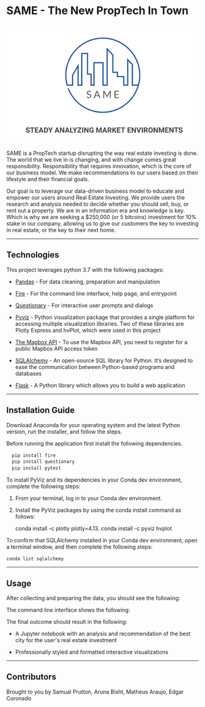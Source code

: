 # SAME - The New PropTech In Town

![](Images/logo.png)

SAME is a PropTech startup disrupting the way real estate investing is done. The world that we live in is changing, and with change comes great responsibility. Responsibility that requires innovation, which is the core of our business model. We make recommendations to our users based on their lifestyle and their financial goals. 

Our goal is to leverage our data-driven business model to educate and empower our users around Real Estate Investing. We provide users the research and analysis needed to decide whether you should sell, buy, or rent out a property. We are in an information era and knowledge is key. Which is why we are seeking a $250,000 (or 5 bitcoins) investment for 10% stake in our company, allowing us to give our  customers the key to investing in real estate, or the key to their next home. 


---

## Technologies

This project leverages python 3.7 with the following packages:

* [Pandas](https://pandas.pydata.org/) - For data cleaning, preparation and manipulation

* [Fire](https://github.com/google/python-fire) - For the command line interface, help page, and entrypoint

* [Questionary](https://github.com/tmbo/questionary) - For interactive user prompts and dialogs

* [Pyviz](https://pyviz.org/) - Python visualization package that provides a single platform for accessing multiple visualization libraries. Two of these libraries are Plotly Express and hvPlot, which were used in this project

* [The Mapbox API](https://account.mapbox.com/auth/signup/) - To use the Mapbox API, you need to register for a public Mapbox API access token

* [SQLAlchemy](https://www.sqlalchemy.org/) - An open-source SQL library for Python. It’s designed to ease the communication between Python-based programs and databases

* [Flask](https://flask.palletsprojects.com/en/1.1.x/) - A Python library which allows you to build a web application


---

## Installation Guide

Download Anaconda for your operating system and the latest Python version, run the installer, and follow the steps.

Before running the application first install the following dependencies.

```python
  pip install fire
  pip install questionary
  pip install pytest
```

To install PyViz and its dependencies in your Conda dev environment, complete the following steps:

1. From your terminal, log in to your Conda dev environment.

2. Install the PyViz packages by using the conda install command as follows:
    
	conda install -c plotly plotly=4.13.
    conda install -c pyviz hvplot

To confirm that SQLAlchemy installed in your Conda dev environment, open a terminal window, and then complete the following steps:
    
	conda list sqlalchemy


---

## Usage

After collecting and preparing the data, you should see the following:


The command line interface shows the following:


The final outcome should result in the following:

- A Jupyter notebook with an analysis and recommendation of the best city for the user's real estate investment

- Professionally styled and formatted interactive visualizations


---

## Contributors

Brought to you by Samual Prutton, Aruna Bisht, Matheus Araujo, Edgar Coronado

